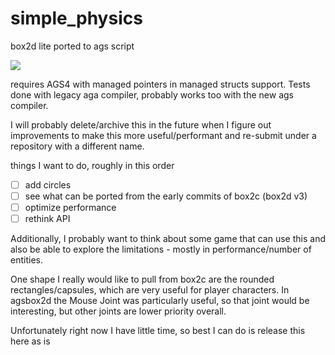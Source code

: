 # simple_physics

box2d lite ported to ags script 

![](https://user-images.githubusercontent.com/2244442/234153243-03c043fe-654c-46d0-aadd-b3116c9de0d3.gif)

requires  AGS4 with managed pointers in managed structs support. Tests done with legacy aga compiler, probably works too with the new ags compiler.

I will probably delete/archive this in the future when I figure out improvements to make this more useful/performant and re-submit under a repository with a different name.

things I want to do, roughly in this order

- [ ] add circles 
- [ ] see what can be ported from the early commits of box2c (box2d v3)
- [ ] optimize performance
- [ ] rethink API

Additionally, I probably want to think about some game that can use this and also be able to explore the limitations - mostly in performance/number of entities.

One shape I really would like to pull from box2c are the rounded rectangles/capsules, which are very useful for player characters. In agsbox2d the Mouse Joint was particularly useful, so that joint would be interesting, but other joints are lower priority overall.

Unfortunately right now I have little time, so best I can do is release this here as is
